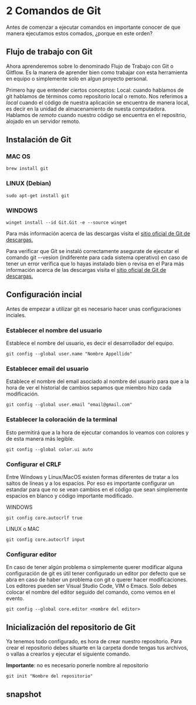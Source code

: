# **2 Comandos de Git**

Antes de comenzar a ejecutar comandos en importante conocer de que manera ejecutamos estos comados, ¿porque en este orden?

## **Flujo de trabajo con Git**

Ahora aprenderemos sobre lo denominado Flujo de Trabajo con Git o Gitflow. Es la manera de aprender bien como trabajar con esta herramienta en equipo o simplemente solo en algun proyecto personal.

Primero hay que entender ciertos conceptos:
Local: cuando hablamos de git hablamos de términos como repositorio local o remoto. Nos referimos a *local* cuando el código de nuestra aplicación se encuentra de manera local, es decir en la unidad de almacenamiento de nuesta computadora. Hablamos de *remoto* cuando nuestro código se encuentra en el repositrio, alojado en un servidor remoto. 

## **Instalación de Git**

### MAC OS

```
brew install git
```

### LINUX (Debian)

```
sudo apt-get install git
```

### WINDOWS

```
winget install --id Git.Git -e --source winget
```

Para más información acerca de las descargas visita el [sitio oficial de Git de descargas.][1]

[1]: https://git-scm.com/downloads

Para verificar que Git se instaló correctamente asegurate de ejecutar el comando git --vesion (indiferente para cada sistema operativo) en caso de tener un error verifica que lo hayas instalado bien o revisa en el Para más información acerca de las descargas visita el [sitio oficial de Git de descargas.][1]

[1]: https://git-scm.com/downloads

## **Configuración incial**

Antes de empezar a utilizar git es necesario hacer unas configuraciones inciales.

### Establecer el nombre del usuario
Establece el nombre del usuario, es decir el desarrollador del equipo.
```
git config --global user.name "Nombre Appellido"
```
### Establecer email del usuario
Establece el nombre del email asociado al nombre del usuario para que a la hora de ver el historial de cambios sepamos que miembro hizo cada modificación.
```
git config --global user.email "email@gmail.com"
```

### Establecer la coloración de la terminal
Esto permitirá que a la hora de ejecutar comandos lo veamos con colores y de esta manera más legible.
```
git config --global color.ui auto
```

### Configurar el CRLF
Entre Windows y Linux/MacOS existen formas diferentes de tratar a los saltos de líneas y a los espacios. Por eso es importante configurar un estandar para que no se vean cambios en el código que sean simplemente espacios en blanco y código importante modificado.

WINDOWS
```
git config core.autocrlf true
```
LINUX o MAC
```
git config core.autocrlf input
```

### Configurar editor
En caso de tener algún problema o simplemente querer modificar alguna configuración de git es útil tener configurado un editor por defecto que se abra en caso de haber un problema con git o querer hacer modificaciones. Los editores pueden ser Visual Studio Code, VIM o Emacs. Solo debes colocar el nombre del editor seguido del comando, como vemos en el evento.

```
git config --global core.editor <nombre del editor>
```

## **Inicialización del repositorio de Git**

Ya tenemos todo configurado, es hora de crear nuestro repositorio. Para crear el repositorio debes situarte en la carpeta donde tengas tus archivos, o vallas a crearlos y ejecutar el siguiente comando.

**Importante**: no es necesario ponerle nombre al repositorio

```
git init "Nombre del repositorio"
```

## **snapshot**